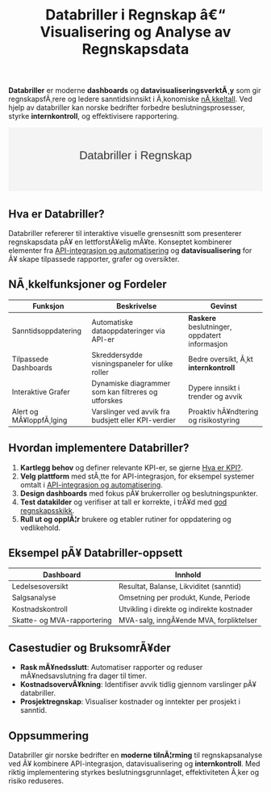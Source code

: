 ﻿---
title: "Databriller i Regnskap â€“ Visualisering og Analyse av Regnskapsdata"
meta_title: "Databriller i Regnskap “ Visualisering og Analyse av Regnskapsdata"
meta_description: '**Databriller** er moderne **dashboards** og **datavisualiseringsverktÃ¸y** som gir regnskapsfÃ¸rere og ledere sanntidsinnsikt i Ã¸konomiske [nÃ¸kkeltall](/blog...'
slug: databriller
type: blog
layout: pages/single
---

**Databriller** er moderne **dashboards** og **datavisualiseringsverktÃ¸y** som gir regnskapsfÃ¸rere og ledere sanntidsinnsikt i Ã¸konomiske [nÃ¸kkeltall](/blogs/regnskap/hva-er-nokkeltall "Hva er NÃ¸kkeltall? Komplett Guide til Finansielle NÃ¸kkeltall i Regnskap"). Ved hjelp av databriller kan norske bedrifter forbedre beslutningsprosesser, styrke **internkontroll**, og effektivisere rapportering.

![Databriller i Regnskap](databriller-image.svg)

## Hva er Databriller?

Databriller refererer til interaktive visuelle grensesnitt som presenterer regnskapsdata pÃ¥ en lettforstÃ¥elig mÃ¥te. Konseptet kombinerer elementer fra [API-integrasjon og automatisering](/blogs/regnskap/api-integrasjon-automatisering-regnskap "API-integrasjon og Automatisering i Regnskap") og **datavisualisering** for Ã¥ skape tilpassede rapporter, grafer og oversikter.

## NÃ¸kkelfunksjoner og Fordeler

| **Funksjon**          | **Beskrivelse**                                                | **Gevinst**                                      |
|-----------------------|----------------------------------------------------------------|--------------------------------------------------|
| Sanntidsoppdatering   | Automatiske dataoppdateringer via API-er                       | **Raskere** beslutninger, oppdatert informasjon |
| Tilpassede Dashboards | Skreddersydde visningspaneler for ulike roller                | Bedre oversikt, Ã¸kt **internkontroll**           |
| Interaktive Grafer    | Dynamiske diagrammer som kan filtreres og utforskes           | Dypere innsikt i trender og avvik               |
| Alert og MÃ¥loppfÃ¸lging| Varslinger ved avvik fra budsjett eller KPI-verdier           | Proaktiv hÃ¥ndtering og risikostyring            |

## Hvordan implementere Databriller?

1. **Kartlegg behov** og definer relevante KPI-er, se gjerne [Hva er KPI?](/blogs/regnskap/hva-er-kpi "Hva er KPI? Guide til NÃ¸kkeltall og KPI-er").
2. **Velg plattform** med stÃ¸tte for API-integrasjon, for eksempel systemer omtalt i [API-integrasjon og automatisering](/blogs/regnskap/api-integrasjon-automatisering-regnskap "API-integrasjon og Automatisering i Regnskap").
3. **Design dashboards** med fokus pÃ¥ brukerroller og beslutningspunkter.
4. **Test datakilder** og verifiser at tall er korrekte, i trÃ¥d med [god regnskapsskikk](/blogs/regnskap/god-regnskapsskikk "God Regnskapsskikk").
5. **Rull ut og opplÃ¦r** brukere og etabler rutiner for oppdatering og vedlikehold.

## Eksempel pÃ¥ Databriller-oppsett

| **Dashboard**              | **Innhold**                               |
|----------------------------|-------------------------------------------|
| Ledelsesoversikt           | Resultat, Balanse, Likviditet (sanntid)   |
| Salgsanalyse               | Omsetning per produkt, Kunde, Periode     |
| Kostnadskontroll           | Utvikling i direkte og indirekte kostnader|
| Skatte- og MVA-rapportering| MVA-salg, inngÃ¥ende MVA, forpliktelser    |

## Casestudier og BruksomrÃ¥der

* **Rask mÃ¥nedsslutt**: Automatiser rapporter og reduser mÃ¥nedsavslutning fra dager til timer.
* **KostnadsovervÃ¥kning**: Identifiser avvik tidlig gjennom varslinger pÃ¥ databriller.
* **Prosjektregnskap**: Visualiser kostnader og inntekter per prosjekt i sanntid.

## Oppsummering

Databriller gir norske bedrifter en **moderne tilnÃ¦rming** til regnskapsanalyse ved Ã¥ kombinere API-integrasjon, datavisualisering og **internkontroll**. Med riktig implementering styrkes beslutningsgrunnlaget, effektiviteten Ã¸ker og risiko reduseres.







